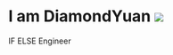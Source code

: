 # I am DiamondYuan ![](https://visitor-badge.glitch.me/badge?page_id=diamondyuan.diamondyuan)

IF ELSE Engineer
